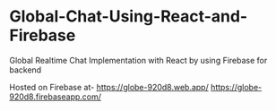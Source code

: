 # Global-Chat-Using-React-and-Firebase
Global Realtime Chat Implementation with React by using Firebase for backend

Hosted on Firebase at-
  https://globe-920d8.web.app/ 
  https://globe-920d8.firebaseapp.com/
